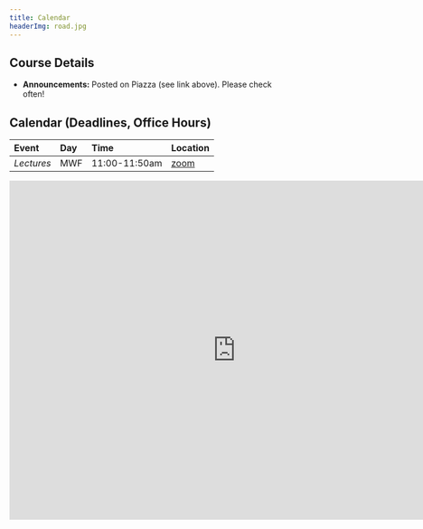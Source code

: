 ```yaml
---
title: Calendar
headerImg: road.jpg
---
```


## Course Details

- **Announcements:**     Posted on Piazza (see link above). Please check often!

## Calendar (Deadlines, Office Hours)

| **Event** | **Day**    | **Time**      | **Location**     |
|:----------|:-----------|:--------------|:-----------------|
| *Lectures* |  MWF      | 11:00-11:50am | [zoom][zoom-lec] |


<iframe src="https://calendar.google.com/calendar/embed?src=eng.ucsd.edu_k432eefluhun97rf058rpp3kvc%40group.calendar.google.com&ctz=America%2FLos_Angeles" style="border: 0" width="800" height="600" frameborder="0" scrolling="no"></iframe>

<!-- 
<iframe src="https://calendar.google.com/calendar/embed?src=eng.ucsd.edu_qgeolh0hkudktfm6kmdru84ci0%40group.calendar.google.com&ctz=America%2FLos_Angeles"
        style="border: 0" width="800" height="600" frameborder="0" scrolling="no"></iframe>

<iframe src="https://calendar.google.com/calendar/embed?src=eng.ucsd.edu_p3oluib6ktqf62gr1dbpsd4tm0%40group.calendar.google.com"
        style="border: 0" width="800" height="600" frameborder="0" scrolling="no"></iframe>

<iframe src="https://calendar.google.com/calendar/embed?src=eng.ucsd.edu_e2991iajgiuthctisdftq7lg38%40group.calendar.google.com"
        style="border: 0" width="800" height="600" frameborder="0" scrolling="no"></iframe>
-->

[zoom-lec]: https://ucsd.zoom.us/j/259201241
[zoom-sec]: TODO
